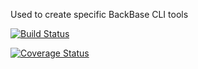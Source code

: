 Used to create specific BackBase CLI tools

[![Build Status](https://travis-ci.org/dragosh/bb-base-cli.svg)](https://travis-ci.org/dragosh/bb-base-cli)

[![Coverage Status](https://coveralls.io/repos/dragosh/bb-base-cli/badge.svg)](https://coveralls.io/r/dragosh/bb-base-cli)
